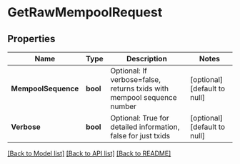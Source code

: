 # GetRawMempoolRequest

## Properties
Name | Type | Description | Notes
------------ | ------------- | ------------- | -------------
**MempoolSequence** | **bool** | Optional: If verbose&#x3D;false, returns txids with mempool sequence number | [optional] [default to null]
**Verbose** | **bool** | Optional: True for detailed information, false for just txids | [optional] [default to null]

[[Back to Model list]](../README.md#documentation-for-models) [[Back to API list]](../README.md#documentation-for-api-endpoints) [[Back to README]](../README.md)

